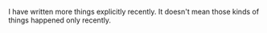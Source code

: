I have written more things explicitly recently. It doesn't mean those kinds of things happened only recently.
